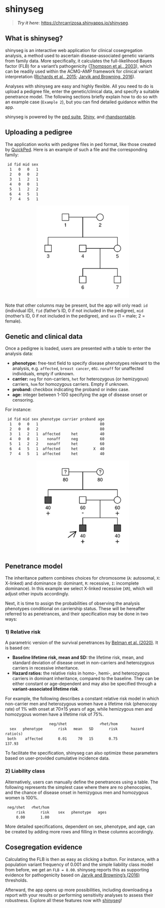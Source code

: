 
<!-- README.md is generated from README.Rmd. Please edit that file -->

# shinyseg

> ***Try it here***: <https://chrcarrizosa.shinyapps.io/shinyseg>.

## What is shinyseg?

shinyseg is an interactive web application for clinical cosegregation
analysis, a method used to ascertain disease-associated genetic variants
from family data. More specifically, it calculates the full-likelihood
Bayes factor (FLB) for a variant’s pathogenicity ([Thompson et al.,
2003](https://doi.org/10.1086/378100)), which can be readily used within
the ACMG-AMP framework for clinical variant interpretation ([Richards et
al., 2015](https://doi.org/10.1038%2Fgim.2015.30); [Jarvik and Browning,
2016](https://doi.org/10.1016%2Fj.ajhg.2016.04.003)).

Analyses with shinyseg are easy and highly flexible. All you need to do
is upload a pedigree file, enter the genetic/clinical data, and specify
a suitable penetrance model. The following sections briefly explain how
to do so with an example case (`Example 2`), but you can find detailed
guidance within the app.

shinyseg is powered by the [ped
suite](https://magnusdv.github.io/pedsuite/),
[Shiny](https://shiny.posit.co/), and
[rhandsontable](https://CRAN.R-project.org/package=rhandsontable).

## Uploading a pedigree

The application works with pedigree files in ped format, like those
created by [QuickPed](https://magnusdv.shinyapps.io/quickped). Here is
an example of such a file and the corresponding family:

     id fid mid sex
      1   0   0   1
      2   0   0   2
      3   1   2   1
      4   0   0   1
      5   1   2   2
      6   4   5   1
      7   4   5   1

<img src="README_files/figure-gfm/ped-empty-1.png" width="300px" style="display: block; margin: auto;" />

Note that other columns may be present, but the app will only read: `id`
(individual ID), `fid` (father’s ID, 0 if not included in the pedigree),
`mid` (mother’s ID, 0 if not included in the pedigree), and `sex` (1 =
male; 2 = female).

## Genetic and clinical data

Once a pedigree is loaded, users are presented with a table to enter the
analysis data:

- **phenotype:** free-text field to specify disease phenotypes relevant
  to the analysis, e.g. `affected`, `breast cancer`, etc. `nonaff` for
  unaffected individuals, empty if unknown.
- **carrier:** `neg` for non-carriers, `het` for heterozygous (or
  hemizygous) carriers, `hom` for homozygous carriers. Empty if unknown.
- **proband:** checkbox indicating the proband or index case.
- **age:** integer between 1-100 specifying the age of disease onset or
  censoring.

For instance:

     id fid mid sex phenotype carrier proband age
      1   0   0   1                            80
      2   0   0   2                            80
      3   1   2   1  affected     het          40
      4   0   0   1    nonaff     neg          60
      5   1   2   2    nonaff     het          60
      6   4   5   1  affected     het       X  40
      7   4   5   1  affected     het          40

<img src="README_files/figure-gfm/ped-filled-1.png" width="300px" style="display: block; margin: auto;" />

## Penetrance model

The inheritance pattern combines choices for chromosome (`A`: autosomal,
`X`: X-linked) and dominance (`D`: dominant, `R`: recessive, `I`:
incomplete dominance). In this example we select X-linked recessive
(`XR`), which will adjust other inputs accordingly.

Next, it is time to assign the probabilities of observing the analysis
phenotypes conditional on carriership status. These will be hereafter
referred to as penetrances, and their specification may be done in two
ways:

### 1) Relative risk

A parametric version of the survival penetrances by [Belman et
al. (2020)](https://doi.org/10.1038/s41436-020-0920-4). It is based on:

- **Baseline lifetime risk, mean and SD:** the lifetime risk, mean, and
  standard deviation of disease onset in non-carriers and heterozygous
  carriers in recessive inheritance.
- **Hazard ratios:** the relative risks in homo-, hemi-, and
  heterozygous carriers in dominant inheritance, compared to the
  baseline. They can be either constant or age-dependent and may also be
  specified through a **variant-associated lifetime risk**.

For example, the following describes a constant relative risk model in
which non-carrier men and heterozygous women have a lifetime risk
(phenocopy rate) of 1% with onset at 70±15 years of age, while
hemizygous men and homozygous women have a lifetime risk of 75%.

                                                                            
                        neg/♀het               ♂het/hom                     
      sex   phenotype       risk   mean   SD       risk      hazard ratio(s)
     both    affected       0.01     70   15       0.75               137.93

To facilitate the specification, shinyseg can also optimize these
parameters based on user-provided cumulative incidence data.

### 2) Liability class

Alternatively, users can manually define the penetrances using a table.
The following represents the simplest case where there are no
phenocopies, and the chance of disease onset in hemizygous men and
homozygous women is 100%.

                                                  
     neg/♀het   ♂het/hom                          
         risk       risk    sex   phenotype   ages
         0.00       1.00                          

More detailed specifications, dependent on sex, phenotype, and age, can
be created by adding more rows and filling in these columns accordingly.

## Cosegregation evidence

Calculating the FLB is then as easy as clicking a button. For instance,
with a population variant frequency of 0.001 and the simple liability
class model from before, we get an `FLB = 8.00`. shinyseg reports this
as supporting evidence for pathogenicity based on [Jarvik and Browning’s
(2016)](https://doi.org/10.1016%2Fj.ajhg.2016.04.003) thresholds.

Afterward, the app opens up more possibilities, including downloading a
report with your results or performing sensitivity analyses to assess
their robustness. Explore all these features now with
[shinyseg](https://chrcarrizosa.shinyapps.io/shinyseg)!
